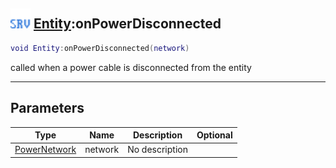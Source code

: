 ## <img src="../../.gitbook/assets/server.png" width="32" height="32" /> [Entity](../entity/README.md):onPowerDisconnected

```lua
void Entity:onPowerDisconnected(network)
```

called when a power cable is disconnected from the entity<br>

-----------------
## Parameters

| Type   | Name | Description | Optional |
| ------ | ---- | ----------- | -------: |
| [PowerNetwork](../powernetwork/README.md) | network | No description |  |
